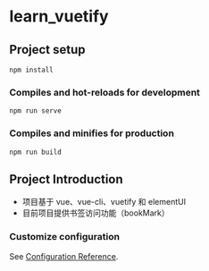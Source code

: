 # learn_vuetify

## Project setup

```
npm install
```

### Compiles and hot-reloads for development

```
npm run serve
```

### Compiles and minifies for production

```
npm run build
```

## Project Introduction

- 项目基于 vue、vue-cli、vuetify 和 elementUI
- 目前项目提供书签访问功能（bookMark）

### Customize configuration

See [Configuration Reference](https://cli.vuejs.org/config/).
